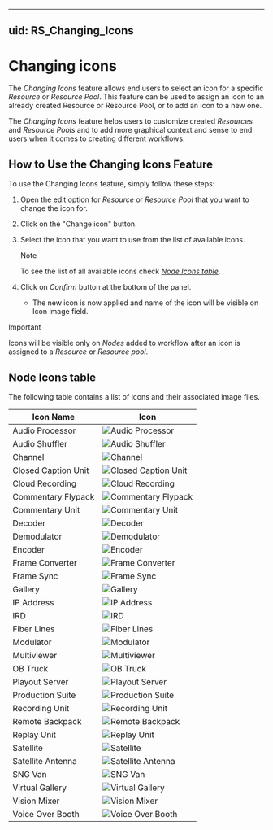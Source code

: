 
---
uid: RS_Changing_Icons
---

# Changing icons

The *Changing Icons* feature allows end users to select an icon for a specific *Resource* or *Resource Pool*. This feature can be used to assign an icon to an already created Resource or Resource Pool, or to add an icon to a new one.

The *Changing Icons* feature helps users to customize created *Resources* and *Resource Pools* and to add more graphical context and sense to end users when it comes to creating different workflows.

## How to Use the Changing Icons Feature

To use the Changing Icons feature, simply follow these steps:

1. Open the edit option for *Resource* or *Resource Pool* that you want to change the icon for.

2. Click on the "Change icon" button.

3. Select the icon that you want to use from the list of available icons.
    > [!NOTE]
    > To see the list of all available icons check [*Node Icons table*](#node-icons-table).

4. Click on *Confirm* button at the bottom of the panel.

   - The new icon is now applied and name of the icon will be visible on Icon image field.

> [!IMPORTANT]
> Icons will be visible only on *Nodes* added to workflow after an icon is assigned to a *Resource* or *Resource pool*.

## Node Icons table

The following table contains a list of icons and their associated image files.

| Icon Name | Icon |
|--|--|
| Audio Processor | ![Audio Processor](<~/user-guide/images/RS_Audio_Processor.svg>) |
| Audio Shuffler | ![Audio Shuffler](<~/user-guide/images/RS_Audio_Shuffler.svg>) |
| Channel | ![Channel](~/user-guide/images/RS_Channel.svg) |
| Closed Caption Unit | ![Closed Caption Unit](<~/user-guide/images/RS_Closed_Caption Unit.svg>) |
| Cloud Recording | ![Cloud Recording](<~/user-guide/images/RS_Cloud_Recording.svg>) |
| Commentary Flypack | ![Commentary Flypack](<~/user-guide/images/RS_Commentary_Flypack.svg>) |
| Commentary Unit | ![Commentary Unit](<~/user-guide/images/RS_Commentary_Unit.svg>) |
| Decoder | ![Decoder](~/user-guide/images/RS_Decoder.svg) |
| Demodulator | ![Demodulator](~/user-guide/images/RS_Demodulator.svg) |
| Encoder | ![Encoder](~/user-guide/images/RS_Encoder.svg) |
| Frame Converter | ![Frame Converter](<~/user-guide/images/RS_Frame_Converter.svg>) |
| Frame Sync | ![Frame Sync](<~/user-guide/images/RS_Frame_Sync.svg>) |
| Gallery | ![Gallery](~/user-guide/images/RS_Gallery.svg) |
| IP Address | ![IP Address](<~/user-guide/images/RS_IP_Address.svg>) |
| IRD | ![IRD](~/user-guide/images/RS_IRD.svg) |
| Fiber Lines | ![Fiber Lines](<~/user-guide/images/RS_Fiber_Lines.svg>) |
| Modulator | ![Modulator](~/user-guide/images/RS_Modulator.svg) |
| Multiviewer | ![Multiviewer](~/user-guide/images/RS_Multiviewer.svg) |
| OB Truck | ![OB Truck](<~/user-guide/images/RS_OB_Truck.svg>) |
| Playout Server | ![Playout Server](<~/user-guide/images/RS_Playout_Server.svg>) |
| Production Suite | ![Production Suite](<~/user-guide/images/RS_Production_Suite.svg>) |
| Recording Unit | ![Recording Unit](<~/user-guide/images/RS_Recording_Unit.svg>) |
| Remote Backpack | ![Remote Backpack](<~/user-guide/images/RS_Remote_Backpack.svg>) |
| Replay Unit | ![Replay Unit](<~/user-guide/images/RS_Replay_Unit.svg>) |
| Satellite | ![Satellite](~/user-guide/images/RS_Satellite.svg) |
| Satellite Antenna | ![Satellite Antenna](<~/user-guide/images/RS_Satellite_Antenna.svg>) |
| SNG Van | ![SNG Van](<~/user-guide/images/RS_SNG_Van.svg>) |
| Virtual Gallery | ![Virtual Gallery](<~/user-guide/images/RS_Virtual_Gallery.svg>) |
| Vision Mixer | ![Vision Mixer](<~/user-guide/images/RS_Vision_Mixer.svg>) |
| Voice Over Booth | ![Voice Over Booth](<~/user-guide/images/RS_Voice_Over_Booth.svg>) |